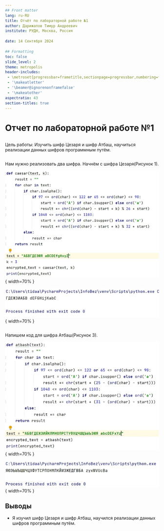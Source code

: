 ```yaml
---
## Front matter
lang: ru-RU
title: Отчёт по лабораторной работе №1
author: Дарижапов Тимур Андреевич
institute: РУДН, Москва, Россия

date: 14 Сентября 2024

## Formatting
toc: false
slide_level: 2
theme: metropolis
header-includes: 
 - \metroset{progressbar=frametitle,sectionpage=progressbar,numbering=fraction}
 - '\makeatletter'
 - '\beamer@ignorenonframefalse'
 - '\makeatother'
aspectratio: 43
section-titles: true
---
```


# Отчет по лабораторной работе №1

##

Цель работы: Изучить шифр Цезаря и шифр Атбаш, научиться реализации данных шифров программным путём.

##

Нам нужно реализовать два шифра. Начнём с шифра Цезаря(Рисунок 1).

![Код программы шифра Цезаря](image/1.PNG){ width=70% }

![Вывод программы](image/2.PNG){ width=70% }

##

Напишем код для шифра Атбаш(Рисунок 3).

![Код программы шифра Атбаш](image/3.PNG){ width=70% }

![Вывод программы](image/4.PNG){ width=70% }

## Выводы

- Я изучил шифр Цезаря и шифр Атбаш, научился реализации данных шифров программным путём.
